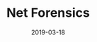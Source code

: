 ---
presenter: John Richardson
title: Net Forensics
date: 2019-03-18
building: the-diamond
room: Lecture Theatre 9
difficulty: 2
---